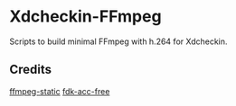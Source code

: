 # Xdcheckin-FFmpeg
Scripts to build minimal FFmpeg with h.264 for Xdcheckin.

## Credits
[ffmpeg-static](https://github.com/zimbatm/ffmpeg-static)
[fdk-acc-free](https://cgit.freedesktop.org/~wtay/fdk-aac/log/?h=fedora)
